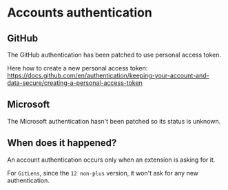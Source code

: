 # Accounts authentication

## GitHub

The GitHub authentication has been patched to use personal access token.

Here how to create a new personal access token: https://docs.github.com/en/authentication/keeping-your-account-and-data-secure/creating-a-personal-access-token

## Microsoft

The Microsoft authentication hasn't been patched so its status is unknown.

## When does it happened?

An account authentication occurs only when an extension is asking for it.

For `GitLens`, since the `12 non-plus` version, it won't ask for any new authentication.
